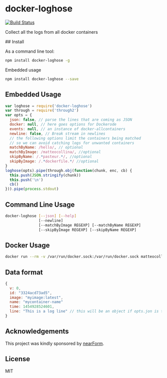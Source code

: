 # docker-loghose

[![Build Status](https://travis-ci.org/mcollina/docker-loghose.svg?branch=master)](https://travis-ci.org/mcollina/docker-loghose)

Collect all the logs from all docker containers

## Install

As a command line tool:

```bash
npm install docker-loghose -g
```

Embedded usage

```bash
npm install docker-loghose --save
```

## Embedded Usage

```js
var loghose = require('docker-loghose')
var through = require('through2')
var opts = {
  json: false, // parse the lines that are coming as JSON
  docker: null, // here goes options for Dockerode
  events: null, // an instance of docker-allcontainers
  newline: false, // Break stream in newlines
  // the following options limit the containers being matched
  // so we can avoid catching logs for unwanted containers
  matchByName: /hello/, // optional
  matchByImage: /matteocollina/, //optional
  skipByName: /.*pasteur.*/, //optional
  skipByImage: /.*dockerfile.*/ //optional
}
loghose(opts).pipe(through.obj(function(chunk, enc, cb) {
  this.push(JSON.stringify(chunk))
  this.push('\n')
  cb()
})).pipe(process.stdout)
```

## Command Line Usage

```bash
docker-loghose [--json] [--help]
               [--newline]
               [--matchByImage REGEXP] [--matchByName REGEXP]
               [--skipByImage REGEXP] [--skipByName REGEXP]
```

## Docker Usage

```bash
docker run --rm -v /var/run/docker.sock:/var/run/docker.sock matteocollina/docker-loghose
```

## Data format

```js
{
  v: 0,
  id: "3324acd73ad5",
  image: "myimage:latest",
  name: "mycontainer-name"
  time: 1454928524601,
  line: "This is a log line" // this will be an object if opts.jon is true
}
```

Acknowledgements
----------------

This project was kindly sponsored by [nearForm](http://nearform.com).


## License

MIT
